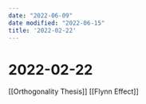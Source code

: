```yaml
---
date: "2022-06-09"
date modified: "2022-06-15"
title: '2022-02-22'
---
```


# 2022-02-22
[[Orthogonality Thesis]]
[[Flynn Effect]]
